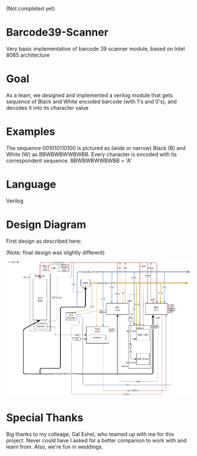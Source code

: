(Not completed yet)

# Barcode39-Scanner
Very basic implementation of barcode 39 scanner module, based on Intel 8085 architecture

# Goal
As a team, we designed and implemented a verilog module that gets sequence of Black and White encoded barcode (with 1's and 0's), and decodes it into its character value

# Examples
The sequence 001010110100 is pictured as (wide or narrow) Black (B) and White (W) as BBWBWBWWBWBB.
Every character is encoded with its correspondent sequence.
BBWBWBWWBWBB = 'A'

# Language
Verilog

# Design Diagram
First design as described here:

(Note: final design was slightly different)

![alt text](https://github.com/lejrn/Barcode39-Scanner/blob/main/23082020v1.3.jpg?raw=true)

# Special Thanks
Big thanks to my colleage, Gal Eshel, who teamed up with me for this project. Never could have I asked for a better companion to work with and learn from. Also, we're fun in weddings.

